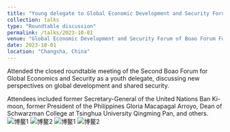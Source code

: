 ```yaml
---
title: "Young delegate to Global Economic Development and Security Forum of Boao Forum For Asia, GEDS"
collection: talks
type: "Roundtable discussion"
permalink: /talks/2023-10-01
venue: "Global Economic Development and Security Forum of Boao Forum For Asia"
date: 2023-10-01
location: "Changsha, China"
---
```


Attended the closed roundtable meeting of the Second Boao Forum for Global Economics and Security as a youth delegate, discussing new perspectives on global development and shared security. 

Attendees included former Secretary-General of the United Nations Ban Ki-moon, former President of the Philippines Gloria Macapagal Arroyo, Dean of Schwarzman College at Tsinghua University Qingming Pan, and others.
![博鳌1](..../image/博鳌1.png)
![博鳌2](..../image/博鳌2.png)
![博鳌1](https://github.com/minyao-huang/minyao-huang.github.io/assets/172588600/dd5d5f05-7739-4763-a8e0-693ad70fc17a)
![博鳌2](https://github.com/minyao-huang/minyao-huang.github.io/assets/172588600/1f42235a-f6d9-4871-a282-84a6bfeb0f2e)
